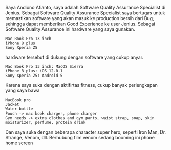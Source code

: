 Saya Andiono Afianto, saya adalah Software Quality Assurance Specialist di Jenius. Sebagai Software Quality Assurance Specialist saya bertugas untuk memastikan software yang akan masuk ke production bersih dari Bug, sehingga dapat memberikan Good Experience ke user Jenius. Sebagai Software Quality Assurance ini hardware yang saya gunakan.

    Mac Book Pro 13 inch
    iPhone 8 plus
    Sony Xperia Z5

hardware tersebut di dukung dengan software yang cukup anyar.

    Mac Book Pro 13 inch: MacOS Sierra
    iPhone 8 plus: iOS 12.0.1
    Sony Xperia Z5: Android 5

Karena saya suka dengan aktifirtas fitness, cukup banyak perlengkapan yang saya bawa

    MacBook pro
    Jacket
    Water bottle
    Pouch -> mac book charger, phone charger
    Gym needs -> extra clothes and gym pants, waist strap, soap, skin moisturizer, perfume, protein drink 

 

Dan saya suka dengan beberapa character super hero, seperti Iron Man, Dr. Strange, Venom, dll. Berhubung film venom sedang booming ini phone home screen